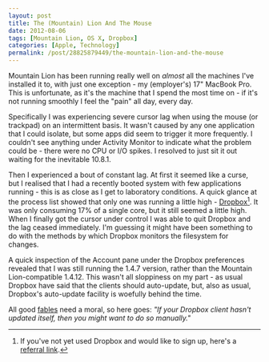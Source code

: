 ```yaml
---
layout: post
title: The (Mountain) Lion And The Mouse
date: 2012-08-06
tags: [Mountain Lion, OS X, Dropbox]
categories: [Apple, Technology]
permalink: /post/28825879449/the-mountain-lion-and-the-mouse
---
```


Mountain Lion has been running really well on *almost* all the machines I've installed it to, with just one exception - my (employer's) 17" MacBook Pro. This is unfortunate, as it's the machine that I spend the most time on - if it's not running smoothly I feel the "pain" all day, every day.

Specifically I was experiencing severe cursor lag when using the mouse (or trackpad) on an intermittent basis. It wasn't caused by any one application that I could isolate, but some apps did seem to trigger it more frequently. I couldn't see anything under Activity Monitor to indicate what the problem could be - there were no CPU or I/O spikes. I resolved to just sit it out waiting for the inevitable 10.8.1.

Then I experienced a bout of constant lag. At first it seemed like a curse, but I realised that I had a recently booted system with few applications running - this is as close as I get to laboratory conditions. A quick glance at the process list showed that only one was running a little high - [Dropbox][][^1]. It was only consuming 17% of a single core, but it still seemed a little high. When I finally got the cursor under control I was able to quit Dropbox and the lag ceased immediately. I'm guessing it might have been something to do with the methods by which Dropbox monitors the filesystem for changes.

A quick inspection of the Account pane under the Dropbox preferences revealed that I was still running the 1.4.7 version, rather than the Mountain Lion-compatible 1.4.12. This wasn't all sloppiness on my part - as usual Dropbox have said that the clients should auto-update, but, also as usual, Dropbox's auto-update facility is woefully behind the time.

All good [fables][] need a moral, so here goes: *"If your Dropbox client hasn't updated itself, then you might want to do so manually."*


[Dropbox]: http:://www.dropbox.com
[referral link]: http://db.tt/LNlAuHd
[fables]: http://en.wikipedia.org/wiki/The_Lion_and_the_Mouse

[^1]: If you've not yet used Dropbox and would like to sign up, here's a [referral link][].